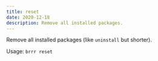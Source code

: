 ```yaml
---
title: reset
date: 2020-12-18
description: Remove all installed packages.
---
```


Remove all installed packages (like `uninstall` but shorter).

Usage: `brrr reset`
